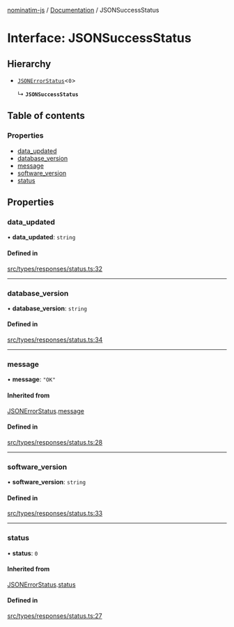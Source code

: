 [nominatim-js](../README.md) / [Documentation](../modules.md) / JSONSuccessStatus

# Interface: JSONSuccessStatus

## Hierarchy

- [`JSONErrorStatus`](JSONErrorStatus.md)<``0``\>

  ↳ **`JSONSuccessStatus`**

## Table of contents

### Properties

- [data\_updated](JSONSuccessStatus.md#data_updated)
- [database\_version](JSONSuccessStatus.md#database_version)
- [message](JSONSuccessStatus.md#message)
- [software\_version](JSONSuccessStatus.md#software_version)
- [status](JSONSuccessStatus.md#status)

## Properties

### data\_updated

• **data\_updated**: `string`

#### Defined in

[src/types/responses/status.ts:32](https://github.com/blksnk/nominatim-js/blob/2f25718/src/types/responses/status.ts#L32)

___

### database\_version

• **database\_version**: `string`

#### Defined in

[src/types/responses/status.ts:34](https://github.com/blksnk/nominatim-js/blob/2f25718/src/types/responses/status.ts#L34)

___

### message

• **message**: ``"OK"``

#### Inherited from

[JSONErrorStatus](JSONErrorStatus.md).[message](JSONErrorStatus.md#message)

#### Defined in

[src/types/responses/status.ts:28](https://github.com/blksnk/nominatim-js/blob/2f25718/src/types/responses/status.ts#L28)

___

### software\_version

• **software\_version**: `string`

#### Defined in

[src/types/responses/status.ts:33](https://github.com/blksnk/nominatim-js/blob/2f25718/src/types/responses/status.ts#L33)

___

### status

• **status**: ``0``

#### Inherited from

[JSONErrorStatus](JSONErrorStatus.md).[status](JSONErrorStatus.md#status)

#### Defined in

[src/types/responses/status.ts:27](https://github.com/blksnk/nominatim-js/blob/2f25718/src/types/responses/status.ts#L27)
